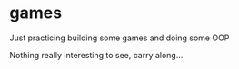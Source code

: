 # games
Just practicing building some games and doing some OOP

Nothing really interesting to see, carry along...

